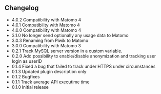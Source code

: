 ## Changelog

* 4.0.2 Compatibility with Matomo 4
* 4.0.1 Compatibility with Matomo 4
* 4.0.0 Compatibility with Matomo 4
* 3.1.0 No longer send optionally any usage data to Matomo
* 3.0.3 Renaming from Piwik to Matomo
* 3.0.0 Compatibility with Matomo 3
* 0.2.1 Track MySQL server version in a custom variable.
* 0.2.0 Add possibility to enable/disable anonymization and tracking user login as userID
* 0.1.4 Fixed a bug that failed to track under HTTPS under circumstances
* 0.1.3 Updated plugin description only
* 0.1.2 Bugfixes
* 0.1.1 Track average API executime time
* 0.1.0 Initial release
